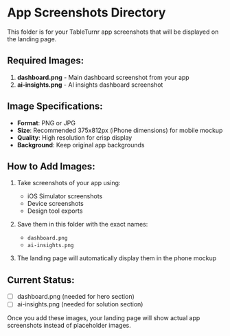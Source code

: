# App Screenshots Directory

This folder is for your TableTurnr app screenshots that will be displayed on the landing page.

## Required Images:

1. **dashboard.png** - Main dashboard screenshot from your app
2. **ai-insights.png** - AI insights dashboard screenshot

## Image Specifications:

- **Format**: PNG or JPG
- **Size**: Recommended 375x812px (iPhone dimensions) for mobile mockup
- **Quality**: High resolution for crisp display
- **Background**: Keep original app backgrounds

## How to Add Images:

1. Take screenshots of your app using:
   - iOS Simulator screenshots
   - Device screenshots
   - Design tool exports

2. Save them in this folder with the exact names:
   - `dashboard.png`
   - `ai-insights.png`

3. The landing page will automatically display them in the phone mockup

## Current Status:
- [ ] dashboard.png (needed for hero section)
- [ ] ai-insights.png (needed for solution section)

Once you add these images, your landing page will show actual app screenshots instead of placeholder images.